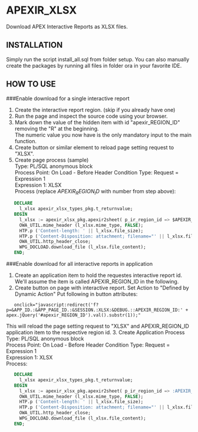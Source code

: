 APEXIR_XLSX
===========

Download APEX Interactive Reports as XLSX files.

INSTALLATION
------------
Simply run the script install_all.sql from folder setup.
You can also manually create the packages by running all files in folder ora in your favorite IDE.

HOW TO USE
----------
###Enable download for a single interactive report

1. Create the interactive report region. (skip if you already have one)
2. Run the page and inspect the source code using your browser.
3. Mark down the value of the hidden item with id "apexir_REGION_ID" removing the "R" at the beginning.  
   The numeric value you now have is the only mandatory input to the main function.
4. Create button or similar element to reload page setting request to "XLSX".
5. Create page process (sample)  
   Type: PL/SQL anonymous block  
   Process Point: On Load - Before Header 
   Condition Type: Request = Expression 1  
   Expression 1: XLSX  
   Process (replace $APEXIR_REGION_ID$ with number from step above):
```sql
   DECLARE
     l_xlsx apexir_xlsx_types_pkg.t_returnvalue;
   BEGIN
     l_xlsx := apexir_xlsx_pkg.apexir2sheet( p_ir_region_id => $APEXIR_REGION_ID$);
     OWA_UTIL.mime_header (l_xlsx.mime_type, FALSE);
     HTP.p ('Content-length: ' || l_xlsx.file_size);
     HTP.p ('Content-Disposition: attachment; filename="' || l_xlsx.file_name || '"');
     OWA_UTIL.http_header_close;
     WPG_DOCLOAD.download_file (l_xlsx.file_content);
   END;
``` 

###Enable download for all interactive reports in application  
1. Create an application item to hold the requestes interactive report id. 
   We'll assume the item is called APEXIR_REGION_ID in the following.
2. Create button on page with interactive report. 
   Set Action to "Defined by Dynamic Action" 
   Put following in button attributes:
```
   onclick="javascript:redirect('f?p=&APP_ID.:&APP_PAGE_ID.:&SESSION.:XLSX:&DEBUG.::APEXIR_REGION_ID:' + apex.jQuery('#apexir_REGION_ID').val().substr(1));"
```
   This will reload the page setting request to "XLSX" and APEXIR_REGION_ID application item to the respective region id.
3. Create Application Process 
   Type: PL/SQL anonymous block  
   Process Point: On Load - Before Header 
   Condition Type: Request = Expression 1  
   Expression 1: XLSX  
   Process: 
```sql
   DECLARE
     l_xlsx apexir_xlsx_types_pkg.t_returnvalue;
   BEGIN
     l_xlsx := apexir_xlsx_pkg.apexir2sheet( p_ir_region_id => :APEXIR_REGION_ID);
     OWA_UTIL.mime_header (l_xlsx.mime_type, FALSE);
     HTP.p ('Content-length: ' || l_xlsx.file_size);
     HTP.p ('Content-Disposition: attachment; filename="' || l_xlsx.file_name || '"');
     OWA_UTIL.http_header_close;
     WPG_DOCLOAD.download_file (l_xlsx.file_content);
   END;
``` 

